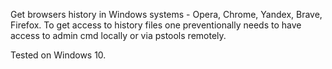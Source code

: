 Get browsers history in Windows systems - Opera, Chrome, Yandex, Brave, Firefox.
To get access to history files one preventionally needs to have access to admin cmd locally or via pstools remotely.

Tested on Windows 10.
